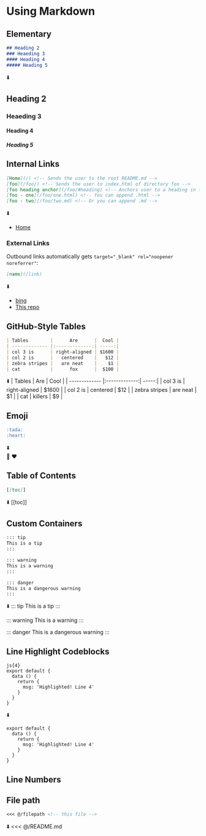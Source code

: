 # Using Markdown

## Elementary
``` md
## Heading 2
### Heaeding 3
#### Heading 4
##### Heading 5
```
⬇️
## Heading 2
### Heaeding 3
#### Heading 4
##### Heading 5


## Internal Links
``` md
[Home](/) <!-- Sends the user to the root README.md -->
[foo](/foo/) <!-- Sends the user to index.html of directory foo -->
[foo heading anchor](/foo/#heading) <!-- Anchors user to a heading in the foo README file -->
[foo - one](/foo/one.html) <!-- You can append .html -->
[foo - two](/foo/two.md) <!-- Or you can append .md -->
```
⬇️
* [Home](/)

### External Links
Outbound links automatically gets `target="_blank" rel="noopener noreferrer"`:
``` md
[name](/link)
```
⬇️
* [bing](https://www.bing.com)
* [This repo](https://github.com/vuejs/vuepress)

## GitHub-Style Tables

``` md
| Tables        |      Are      |  Cool |
| ------------- |:-------------:| -----:|
| col 3 is      | right-aligned | $1600 |
| col 2 is      |   centered    |   $12 |
| zebra stripes |   are neat    |    $1 |
| cat           |      fox      |  $100 |
```
⬇️
| Tables        |      Are      |  Cool |
| ------------- |:-------------:| -----:|
| col 3 is      | right-aligned | $1600 |
| col 2 is      |   centered    |   $12 |
| zebra stripes |   are neat    |    $1 |
| cat           |    killers    |    $9 |

## Emoji

``` md
:tada:
:heart:
```
⬇️ <br/>
:tada:
:heart:

## Table of Contents
``` md
[[toc]]
```
⬇️
[[toc]]


## Custom Containers

``` md
::: tip
This is a tip
:::

::: warning
This is a warning
:::

::: danger
This is a dangerous warning
:::
```
⬇️
::: tip
This is a tip
:::

::: warning
This is a warning
:::

::: danger
This is a dangerous warning
:::

## Line Highlight Codeblocks

```
js{4}
export default {
  data () {
    return {
      msg: 'Highlighted! Line 4'
    }
  }
}
```
⬇️
``` js{4}
export default {
  data () {
    return {
      msg: 'Highlighted! Line 4'
    }
  }
}
```

## Line Numbers


## File path

``` md
<<< @/filepath <!-- this file -->
```
⬇️
<<< @/README.md
